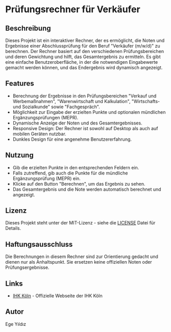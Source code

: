 # Prüfungsrechner für Verkäufer

## Beschreibung
Dieses Projekt ist ein interaktiver Rechner, der es ermöglicht, die Noten und Ergebnisse einer Abschlussprüfung für den Beruf "Verkäufer (m/w/d)" zu berechnen. Der Rechner basiert auf den verschiedenen Prüfungsbereichen und deren Gewichtung und hilft, das Gesamtergebnis zu ermitteln. Es gibt eine einfache Benutzeroberfläche, in der die notwendigen Eingabewerte gemacht werden können, und das Endergebnis wird dynamisch angezeigt.

## Features
- Berechnung der Ergebnisse in den Prüfungsbereichen "Verkauf und Werbemaßnahmen", "Warenwirtschaft und Kalkulation", "Wirtschafts- und Sozialkunde" sowie "Fachgespräch".
- Möglichkeit zur Eingabe der erzielten Punkte und optionalen mündlichen Ergänzungsprüfungen (MEPR).
- Dynamische Anzeige der Noten und des Gesamtergebnisses.
- Responsive Design: Der Rechner ist sowohl auf Desktop als auch auf mobilen Geräten nutzbar.
- Dunkles Design für eine angenehme Benutzererfahrung.

## Nutzung
- Gib die erzielten Punkte in den entsprechenden Feldern ein.
- Falls zutreffend, gib auch die Punkte für die mündliche Ergänzungsprüfung (MEPR) ein.
- Klicke auf den Button "Berechnen", um das Ergebnis zu sehen.
- Das Gesamtergebnis und die Note werden automatisch berechnet und angezeigt.

## Lizenz
Dieses Projekt steht unter der MIT-Lizenz - siehe die [LICENSE](LICENSE) Datei für Details.

## Haftungsausschluss
Die Berechnungen in diesem Rechner sind zur Orientierung gedacht und dienen nur als Anhaltspunkt. Sie ersetzen keine offiziellen Noten oder Prüfungsergebnisse.

## Links
- [IHK Köln](https://www.ihk.de/koeln/) - Offizielle Webseite der IHK Köln

## Autor
Ege Yıldız